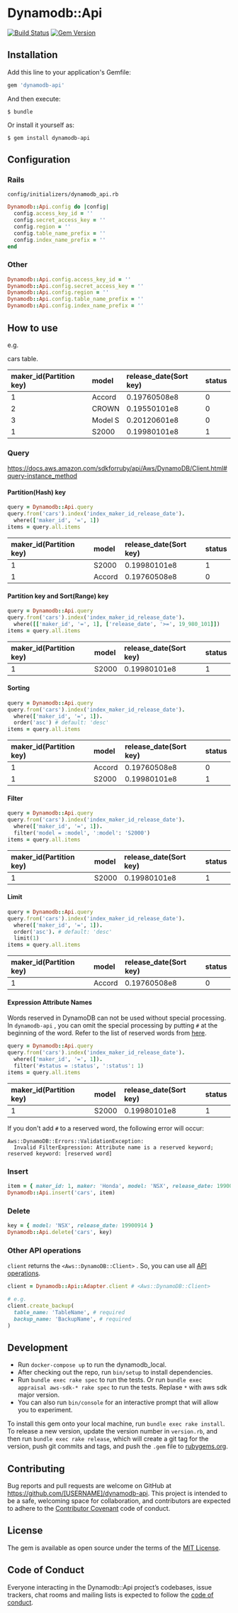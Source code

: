 # Dynamodb::Api

[![Build Status](https://travis-ci.org/walkersumida/dynamodb-api.svg?branch=master)](https://travis-ci.org/walkersumida/dynamodb-api)
[![Gem Version](https://badge.fury.io/rb/dynamodb-api.svg)](https://badge.fury.io/rb/dynamodb-api)

## Installation

Add this line to your application's Gemfile:

```ruby
gem 'dynamodb-api'
```

And then execute:

    $ bundle

Or install it yourself as:

    $ gem install dynamodb-api

## Configuration

### Rails

`config/initializers/dynamodb_api.rb`

```ruby
Dynamodb::Api.config do |config|
  config.access_key_id = ''
  config.secret_access_key = ''
  config.region = ''
  config.table_name_prefix = ''
  config.index_name_prefix = ''
end
```

### Other

```ruby
Dynamodb::Api.config.access_key_id = ''
Dynamodb::Api.config.secret_access_key = ''
Dynamodb::Api.config.region = ''
Dynamodb::Api.config.table_name_prefix = ''
Dynamodb::Api.config.index_name_prefix = ''
```

## How to use
e.g.

cars table.

| maker_id(Partition key) | model | release_date(Sort key) | status |
|:---|:---|:---|:---|
|1 |Accord |0.19760508e8 |0 |
|2 |CROWN |0.19550101e8 |0 |
|3 |Model S |0.20120601e8 |0 |
|1 |S2000 |0.19980101e8 |1 |

### Query
https://docs.aws.amazon.com/sdkforruby/api/Aws/DynamoDB/Client.html#query-instance_method

#### Partition(Hash) key

```ruby
query = Dynamodb::Api.query
query.from('cars').index('index_maker_id_release_date').
  where(['maker_id', '=', 1])
items = query.all.items
```

| maker_id(Partition key) | model | release_date(Sort key) | status |
|:---|:---|:---|:---|
|1 |S2000 |0.19980101e8 |1 |
|1 |Accord |0.19760508e8 |0 |

#### Partition key and Sort(Range) key

```ruby
query = Dynamodb::Api.query
query.from('cars').index('index_maker_id_release_date').
  where([['maker_id', '=', 1], ['release_date', '>=', 19_980_101]])
items = query.all.items
```

| maker_id(Partition key) | model | release_date(Sort key) | status |
|:---|:---|:---|:---|
|1 |S2000 |0.19980101e8 |1 |

#### Sorting

```ruby
query = Dynamodb::Api.query
query.from('cars').index('index_maker_id_release_date').
  where(['maker_id', '=', 1]).
  order('asc') # default: 'desc'
items = query.all.items
```

| maker_id(Partition key) | model | release_date(Sort key) | status |
|:---|:---|:---|:---|
|1 |Accord |0.19760508e8 |0 |
|1 |S2000 |0.19980101e8 |1 |

#### Filter

```ruby
query = Dynamodb::Api.query
query.from('cars').index('index_maker_id_release_date').
  where(['maker_id', '=', 1]).
  filter('model = :model', ':model': 'S2000')
items = query.all.items
```

| maker_id(Partition key) | model | release_date(Sort key) | status |
|:---|:---|:---|:---|
|1 |S2000 |0.19980101e8 |1 |

#### Limit

```ruby
query = Dynamodb::Api.query
query.from('cars').index('index_maker_id_release_date').
  where(['maker_id', '=', 1]).
  order('asc'). # default: 'desc'
  limit(1)
items = query.all.items
```

| maker_id(Partition key) | model | release_date(Sort key) | status |
|:---|:---|:---|:---|
|1 |Accord |0.19760508e8 |0 |

#### Expression Attribute Names

Words reserved in DynamoDB can not be used without special processing.
In `dynamodb-api` , you can omit the special processing by putting `#` at the beginning of the word.
Refer to the list of reserved words from [here](https://docs.aws.amazon.com/amazondynamodb/latest/developerguide/ReservedWords.html).

```ruby
query = Dynamodb::Api.query
query.from('cars').index('index_maker_id_release_date').
  where(['maker_id', '=', 1]).
  filter('#status = :status', ':status': 1)
items = query.all.items
```

| maker_id(Partition key) | model | release_date(Sort key) | status |
|:---|:---|:---|:---|
|1 |S2000 |0.19980101e8 |1 |

If you don't add `#` to a reserved word, the following error will occur:

    Aws::DynamoDB::Errors::ValidationException:
      Invalid FilterExpression: Attribute name is a reserved keyword; reserved keyword: [reserved word]

### Insert

```ruby
item = { maker_id: 1, maker: 'Honda', model: 'NSX', release_date: 19900914 }
Dynamodb::Api.insert('cars', item)
```

### Delete

```ruby
key = { model: 'NSX', release_date: 19900914 }
Dynamodb::Api.delete('cars', key)
```

### Other API operations

`client` returns the `<Aws::DynamoDB::Client>` .
So, you can use all [API operations](https://docs.aws.amazon.com/sdkforruby/api/Aws/DynamoDB/Client.html).

```ruby
client = Dynamodb::Api::Adapter.client # <Aws::DynamoDB::Client>

# e.g.
client.create_backup(
  table_name: 'TableName', # required
  backup_name: 'BackupName', # required
)
```

## Development

- Run `docker-compose up` to run the dynamodb_local.
- After checking out the repo, run `bin/setup` to install dependencies.
- Run `bundle exec rake spec` to run the tests. Or run `bundle exec appraisal aws-sdk-* rake spec` to run the tests. Replase `*` with aws sdk major version.
- You can also run `bin/console` for an interactive prompt that will allow you to experiment.

To install this gem onto your local machine, run `bundle exec rake install`. To release a new version, update the version number in `version.rb`, and then run `bundle exec rake release`, which will create a git tag for the version, push git commits and tags, and push the `.gem` file to [rubygems.org](https://rubygems.org).

## Contributing

Bug reports and pull requests are welcome on GitHub at https://github.com/[USERNAME]/dynamodb-api. This project is intended to be a safe, welcoming space for collaboration, and contributors are expected to adhere to the [Contributor Covenant](http://contributor-covenant.org) code of conduct.

## License

The gem is available as open source under the terms of the [MIT License](https://opensource.org/licenses/MIT).

## Code of Conduct

Everyone interacting in the Dynamodb::Api project’s codebases, issue trackers, chat rooms and mailing lists is expected to follow the [code of conduct](https://github.com/[USERNAME]/dynamodb-api/blob/master/CODE_OF_CONDUCT.md).
